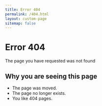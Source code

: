 ```yaml
---
title: Error 404
permalink: /404.html
layout: custom-page
sitemap: false
---
```


# Error 404

The page you have requested was not found

## Why you are seeing this page

* The page was moved.
* The page no longer exists.
* You like 404 pages.